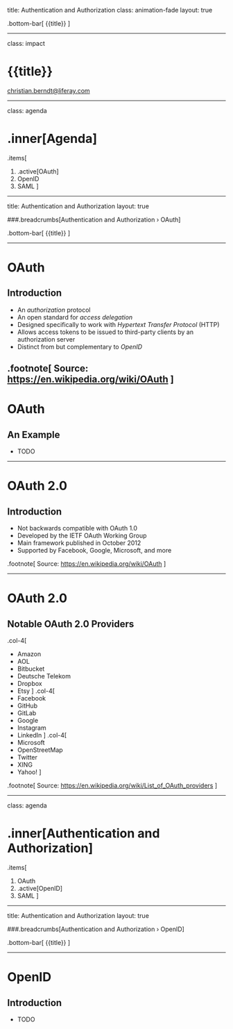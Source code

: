 title: Authentication and Authorization 
class: animation-fade
layout: true

.bottom-bar[
  {{title}}
]

---

class: impact

# {{title}}
christian.berndt@liferay.com 

---

class: agenda

# .inner[Agenda]

.items[
1. .active[OAuth]
1. OpenID
1. SAML
]

---

title: Authentication and Authorization
layout: true

###.breadcrumbs[Authentication and Authorization › OAuth]

.bottom-bar[
  {{title}}
]

---

# OAuth 

## Introduction

* An _authorization_ protocol
* An open standard for _access delegation_
* Designed specifically to work with _Hypertext Transfer Protocol_ (HTTP)
* Allows access tokens to be issued to third-party clients by an authorization server
* Distinct from but complementary to _OpenID_

.footnote[
  Source: https://en.wikipedia.org/wiki/OAuth
]
---

# OAuth

## An Example

* TODO

---

# OAuth 2.0

## Introduction

* Not backwards compatible with OAuth 1.0
* Developed by the IETF OAuth Working Group
* Main framework published in October 2012
* Supported by Facebook, Google, Microsoft, and more

.footnote[
  Source: https://en.wikipedia.org/wiki/OAuth
]

---

# OAuth 2.0

## Notable OAuth 2.0 Providers

.col-4[
* Amazon
* AOL
* Bitbucket
* Deutsche Telekom
* Dropbox
* Etsy
]
.col-4[
* Facebook
* GitHub
* GitLab
* Google
* Instagram
* LinkedIn
]
.col-4[
* Microsoft
* OpenStreetMap
* Twitter
* XING
* Yahoo!
]

.footnote[
  Source: https://en.wikipedia.org/wiki/List_of_OAuth_providers
]

---

class: agenda

# .inner[Authentication and Authorization]

.items[
1. OAuth
1. .active[OpenID]
1. SAML
]

---

title: Authentication and Authorization
layout: true

###.breadcrumbs[Authentication and Authorization › OpenID]

.bottom-bar[
  {{title}}
]

---

# OpenID

## Introduction

* TODO
